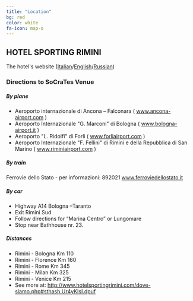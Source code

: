 ```yaml
---
title: "Location"
bg: red
color: white
fa-icon: map-o
---
```


## **HOTEL SPORTING RIMINI**

The hotel's website ([Italian](http://www.hotelsportingrimini.com/)/[English](http://www.hotelsportingrimini.com/en/index.php)/[Russian](http://www.hotelsportingrimini.com/ru/index.php))

### Directions to SoCraTes Venue

##### By plane
- Aeroporto internazionale di Ancona – Falconara ( www.ancona-airport.com )
- Aeroporto Internazionale "G. Marconi" di Bologna ( www.bologna-airport.it )
- Aeroporto "L. Ridolfi" di Forlì ( www.forliairport.com )
- Aeroporto Internazionale "F. Fellini" di Rimini e della Repubblica di San Marino ( www.riminiairport.com )

##### By train
Ferrovie dello Stato - per informazioni: 892021
www.ferroviedellostato.it

##### By car
- Highway A14 Bologna –Taranto
- Exit Rimini Sud
- Follow directions for “Marina Centro” or Lungomare
- Stop near Bathhouse nr. 23.

##### Distances
- Rimini - Bologna Km 110
- Rimini - Florence Km 160
- Rimini - Rome Km 345
- Rimini - Milan Km 325
- Rimini - Venice Km 215
- See more at: http://www.hotelsportingrimini.com/dove-siamo.php#sthash.Ur4yKIsI.dpuf
